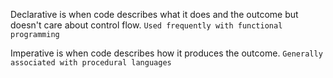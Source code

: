 
Declarative is when code describes what it does and the outcome but doesn't care about control flow.
`Used frequently with functional programming`

Imperative is when code describes how it produces the outcome.
`Generally associated with procedural languages`